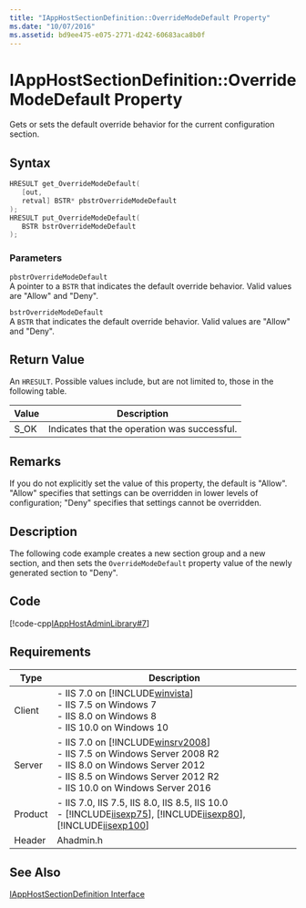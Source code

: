 ```yaml
---
title: "IAppHostSectionDefinition::OverrideModeDefault Property"
ms.date: "10/07/2016"
ms.assetid: bd9ee475-e075-2771-d242-60683aca8b0f
---
```

# IAppHostSectionDefinition::OverrideModeDefault Property
Gets or sets the default override behavior for the current configuration section.  
  
## Syntax  
  
```cpp  
HRESULT get_OverrideModeDefault(  
   [out,  
   retval] BSTR* pbstrOverrideModeDefault  
);  
HRESULT put_OverrideModeDefault(  
   BSTR bstrOverrideModeDefault  
);   
```  
  
### Parameters  
 `pbstrOverrideModeDefault`  
 A pointer to a `BSTR` that indicates the default override behavior. Valid values are "Allow" and "Deny".  
  
 `bstrOverrideModeDefault`  
 A `BSTR` that indicates the default override behavior. Valid values are "Allow" and "Deny".  
  
## Return Value  
 An `HRESULT`. Possible values include, but are not limited to, those in the following table.  
  
|Value|Description|  
|-----------|-----------------|  
|S_OK|Indicates that the operation was successful.|  
  
## Remarks  
 If you do not explicitly set the value of this property, the default is "Allow". "Allow" specifies that settings can be overridden in lower levels of configuration; "Deny" specifies that settings cannot be overridden.  
  
## Description  
 The following code example creates a new section group and a new section, and then sets the `OverrideModeDefault` property value of the newly generated section to "Deny".  
  
## Code  
 [!code-cpp[IAppHostAdminLibrary#7](../../../samples/snippets/cpp/VS_Snippets_IIS/IIS7/IAppHostAdminLibrary/cpp/IAppHostSectionGroupAddSectionGroup.cpp#7)]  
  
## Requirements  
  
|Type|Description|  
|----------|-----------------|  
|Client|-   IIS 7.0 on [!INCLUDE[winvista](../../wmi-provider/includes/winvista-md.md)]<br />-   IIS 7.5 on Windows 7<br />-   IIS 8.0 on Windows 8<br />-   IIS 10.0 on Windows 10|  
|Server|-   IIS 7.0 on [!INCLUDE[winsrv2008](../../wmi-provider/includes/winsrv2008-md.md)]<br />-   IIS 7.5 on Windows Server 2008 R2<br />-   IIS 8.0 on Windows Server 2012<br />-   IIS 8.5 on Windows Server 2012 R2<br />-   IIS 10.0 on Windows Server 2016|  
|Product|-   IIS 7.0, IIS 7.5, IIS 8.0, IIS 8.5, IIS 10.0<br />-   [!INCLUDE[iisexp75](../../web-development-reference/native-code-api-reference/includes/iisexp75-md.md)], [!INCLUDE[iisexp80](../../web-development-reference/native-code-api-reference/includes/iisexp80-md.md)], [!INCLUDE[iisexp100](../../web-development-reference/native-code-api-reference/includes/iisexp100-md.md)]|  
|Header|Ahadmin.h|  
  
## See Also  
 [IAppHostSectionDefinition Interface](../../web-development-reference/native-code-api-reference/iapphostsectiondefinition-interface.md)
